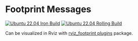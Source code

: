 # Footprint Messages
[![Ubuntu 22.04 Iron Build](https://github.com/roncapat/footprint_msgs/actions/workflows/iron.yaml/badge.svg?branch=iron)](https://github.com/roncapat/footprint_msgs/actions/workflows/iron.yaml)
[![Ubuntu 22.04 Rolling Build](https://github.com/roncapat/footprint_msgs/actions/workflows/rolling.yaml/badge.svg?branch=iron)](https://github.com/roncapat/footprint_msgs/actions/workflows/rolling.yaml)

Can be visualized in Rviz with [rviz_footprint plugins](https://github.com/roncapat/rviz_footprint_plugins) package.
